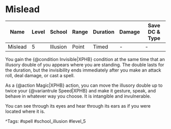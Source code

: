 # Mislead

| Name | Level | School | Range | Duration | Damage | Save DC & Type |
|------|-------|--------|-------|----------|--------|----------------|
| Mislead | 5 | Illusion | Point | Timed | - | - |

You gain the {@condition Invisible|XPHB} condition at the same time that an illusory double of you appears where you are standing. The double lasts for the duration, but the invisibility ends immediately after you make an attack roll, deal damage, or cast a spell.

As a {@action Magic|XPHB} action, you can move the illusory double up to twice your {@variantrule Speed|XPHB} and make it gesture, speak, and behave in whatever way you choose. It is intangible and invulnerable.

You can see through its eyes and hear through its ears as if you were located where it is.

^Tags: #spell #school_illusion #level_5